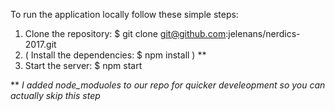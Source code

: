 To run the application locally follow these simple steps:

1. Clone the repository:
   $ git clone git@github.com:jelenans/nerdics-2017.git
2. ( Install the dependencies: 
    $ npm install ) **
3. Start the server:
   $ npm start

** *I added node_moduoles to our repo for quicker develeopment so you can actually skip this step*
